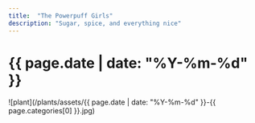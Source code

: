 ```yaml
---
title:  "The Powerpuff Girls"
description: "Sugar, spice, and everything nice"
---
```


# {{ page.date | date: "%Y-%m-%d" }}

![plant](/plants/assets/{{ page.date | date: "%Y-%m-%d" }}-{{ page.categories[0] }}.jpg)

